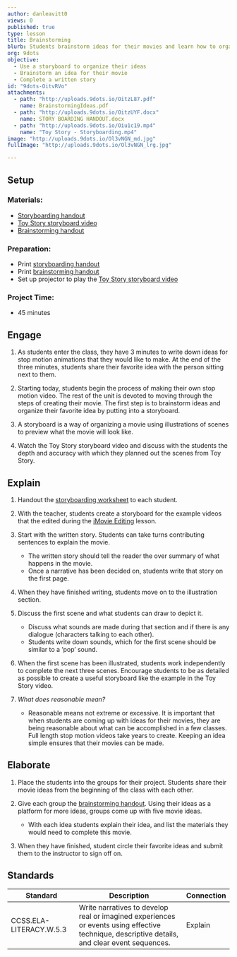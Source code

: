```yaml
---
author: danleavitt0
views: 0
published: true
type: lesson
title: Brainstorming
blurb: Students brainstorm ideas for their movies and learn how to organize those ideas by creating a storyboard.
org: 9dots
objective: 
  - Use a storyboard to organize their ideas
  - Brainstorm an idea for their movie
  - Complete a written story
id: "9dots-OitvRVo"
attachments: 
  - path: "http://uploads.9dots.io/OitzL87.pdf"
    name: BrainstormingIdeas.pdf
  - path: "http://uploads.9dots.io/OitzUYF.docx"
    name: STORY BOARDING HANDOUT.docx
  - path: "http://uploads.9dots.io/Oiu1c19.mp4"
    name: "Toy Story - Storyboarding.mp4"
image: "http://uploads.9dots.io/Ol3vNGN_md.jpg"
fullImage: "http://uploads.9dots.io/Ol3vNGN_lrg.jpg"

---
```


## Setup

### Materials:

- [Storyboarding handout](http://uploads.9dots.io/OitzUYF.docx)
- [Toy Story storyboard video](http://uploads.9dots.io/Oiu1c19.mp4)
- [Brainstorming handout](http://uploads.9dots.io/OitzL87.pdf)

### Preparation:

- Print [storyboarding handout](http://uploads.9dots.io/OitzUYF.docx)
- Print [brainstorming handout](http://uploads.9dots.io/OitzL87.pdf)
- Set up projector to play the [Toy Story storyboard video](http://uploads.9dots.io/Oiu1c19.mp4)

### Project Time:

- 45 minutes

## Engage

1. As students enter the class, they have 3 minutes to write down ideas for stop motion animations that they would like to make. At the end of the three minutes, students share their favorite idea with the person sitting next to them.

2. Starting today, students begin the process of making their own stop motion video. The rest of the unit is devoted to moving through the steps of creating their movie. The first step is to brainstorm ideas and organize their favorite idea by putting into a storyboard.

3. A storyboard is a way of organizing a movie using illustrations of scenes to preview what the movie will look like.

4. Watch the Toy Story storyboard video and discuss with the students the depth and accuracy with which they planned out the scenes from Toy Story.

## Explain

1. Handout the [storyboarding worksheet](http://uploads.9dots.io/OitzUYF.docx) to each student. 

2. With the teacher, students create a storyboard for the example videos that the edited during the [iMovie Editing](http://www.9dots.io/9dots/OitcWZ5) lesson. 

3. Start with the written story. Students can take turns contributing sentences to explain the movie. 
	- The written story should tell the reader the over summary of what happens in the movie. 
    - Once a narrative has been decided on, students write that story on the first page. 

4. When they have finished writing, students move on to the illustration section. 

5. Discuss the first scene and what students can draw to depict it. 
	- Discuss what sounds are made during that section and if there is any dialogue (characters talking to each other). 
	- Students write down sounds, which for the first scene should be similar to  a ’pop’ sound.

6. When the first scene has been illustrated, students work independently to complete the next three scenes. Encourage students to be as detailed as possible to create a useful storyboard like the example in the Toy Story video.

7. _What does reasonable mean?_
	- Reasonable means not extreme or excessive. It is important that when students are coming up with ideas for their movies, they are being reasonable about what can be accomplished in a few classes. Full length stop motion videos take years to create. Keeping an idea simple ensures that their movies can be made.

## Elaborate

1. Place the students into the groups for their project. Students share their movie ideas from the beginning of the class with each other.

2. Give each group the [brainstorming handout](http://uploads.9dots.io/OitzL87.pdf). Using their ideas as a platform for more ideas, groups come up with five movie ideas. 
	- With each idea students explain their idea, and list the materials they would need to complete this movie.

3. When they have finished, student circle their favorite ideas and submit them to the instructor to sign off on.

## Standards

Standard | Description | Connection
-------- | ----------- | ----------
CCSS.ELA-LITERACY.W.5.3 | Write narratives to develop real or imagined experiences or events using effective technique, descriptive details, and clear event sequences. | Explain
